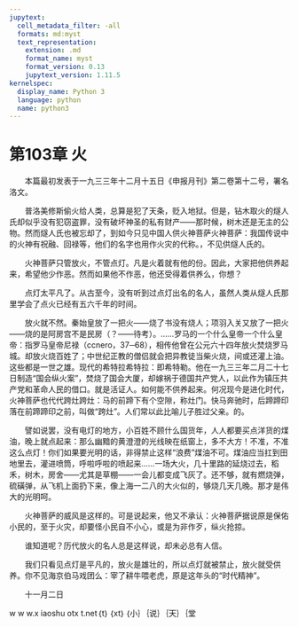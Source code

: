 ```yaml
---
jupytext:
  cell_metadata_filter: -all
  formats: md:myst
  text_representation:
    extension: .md
    format_name: myst
    format_version: 0.13
    jupytext_version: 1.11.5
kernelspec:
  display_name: Python 3
  language: python
  name: python3
---
```

# 第103章  火 

　　本篇最初发表于一九三三年十二月十五日《申报月刊》第二卷第十二号，署名洛文。 

　　普洛美修斯偷火给人类，总算是犯了天条，贬入地狱。但是，钻木取火的燧人氏却似乎没有犯窃盗罪，没有破坏神圣的私有财产——那时候，树木还是无主的公物。然而燧人氏也被忘却了，到如今只见中国人供火神菩萨火神菩萨：我国传说中的火神有祝融、回禄等，他们的名字也用作火灾的代称。，不见供燧人氏的。 

　　火神菩萨只管放火，不管点灯。凡是火着就有他的份。因此，大家把他供养起来，希望他少作恶。然而如果他不作恶，他还受得着供养么，你想？ 

　　点灯太平凡了。从古至今，没有听到过点灯出名的名人，虽然人类从燧人氏那里学会了点火已经有五六千年的时间。 

　　放火就不然。秦始皇放了一把火——烧了书没有烧人；项羽入关又放了一把火——烧的是阿房宫不是民房（？——待考）。……罗马的一个什么皇帝一个什么皇帝：指罗马皇帝尼禄（ccnero，37─68），相传他曾在公元六十四年放火焚烧罗马城。却放火烧百姓了；中世纪正教的僧侣就会把异教徒当柴火烧，间或还灌上油。这些都是一世之雄。现代的希特拉希特拉：即希特勒。他在一九三三年二月二十七日制造“国会纵火案”，焚烧了国会大厦，却嫁祸于德国共产党人，以此作为镇压共产党和革命人民的借口。就是活证人。如何能不供养起来。何况现今是进化时代，火神菩萨也代代跨灶跨灶：马的前蹄下有个空隙，称灶门。快马奔驰时，后蹄蹄印落在前蹄蹄印之前，叫做“跨灶”。人们常以此比喻儿子胜过父亲。的。 

　　譬如说罢，没有电灯的地方，小百姓不顾什么国货年，人人都要买点洋货的煤油，晚上就点起来：那么幽黯的黄澄澄的光线映在纸窗上，多不大方！不准，不准这么点灯！你们如果要光明的话，非得禁止这样“浪费”煤油不可。煤油应当扛到田地里去，灌进喷筒，呼啦呼啦的喷起来……一场大火，几十里路的延烧过去，稻禾，树木，房舍——尤其是草棚——一会儿都变成飞灰了。还不够，就有燃烧弹，硫磺弹，从飞机上面扔下来，像上海一二八的大火似的，够烧几天几晚。那才是伟大的光明呵。 

　　火神菩萨的威风是这样的。可是说起来，他又不承认：火神菩萨据说原是保佑小民的，至于火灾，却要怪小民自不小心，或是为非作歹，纵火抢掠。 

　　谁知道呢？历代放火的名人总是这样说，却未必总有人信。 

　　我们只看见点灯是平凡的，放火是雄壮的，所以点灯就被禁止，放火就受供养。你不见海京伯马戏团么：宰了耕牛喂老虎，原是这年头的“时代精神”。 

　　十一月二日 

w w w.x iaoshu otx t.net｛t｝｛xt｝｛小｝｛说｝｛天｝｛堂 

